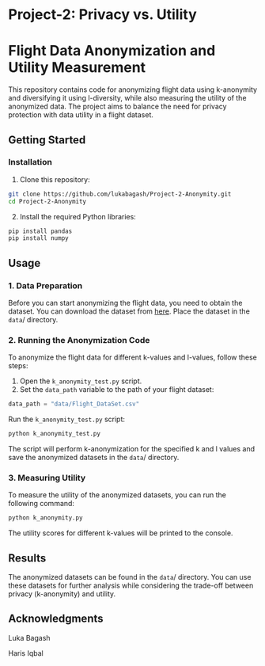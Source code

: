 # Project-2: Privacy vs. Utility

# Flight Data Anonymization and Utility Measurement

This repository contains code for anonymizing flight data using k-anonymity and diversifying it using l-diversity, while also measuring the utility of the anonymized data. The project aims to balance the need for privacy protection with data utility in a flight dataset. 

## Getting Started

### Installation

1. Clone this repository:

```bash
git clone https://github.com/lukabagash/Project-2-Anonymity.git
cd Project-2-Anonymity
```

2. Install the required Python libraries:

```bash 
pip install pandas
pip install numpy
```
## Usage

### 1. Data Preparation

Before you can start anonymizing the flight data, you need to obtain the dataset. You can download the dataset from [here](https://github.com/lukabagash/Project-1-Anonymity/blob/main/data/Flight_DataSet.csv). Place the dataset in the `data`/ directory. 

### 2. Running the Anonymization Code

To anonymize the flight data for different k-values and l-values, follow these steps:

1. Open the `k_anonymity_test.py` script.
2. Set the `data_path` variable to the path of your flight dataset:

```python
data_path = "data/Flight_DataSet.csv"
```

Run the `k_anonymity_test.py` script:
```bash
python k_anonymity_test.py
```

The script will perform k-anonymization for the specified k and l values and save the anonymized datasets in the `data`/ directory.

### 3. Measuring Utility

To measure the utility of the anonymized datasets, you can run the following command:
```bash
python k_anonymity.py
```

The utility scores for different k-values will be printed to the console.

## Results

The anonymized datasets can be found in the `data`/ directory. You can use these datasets for further analysis while considering the trade-off between privacy (k-anonymity) and utility.

## Acknowledgments
Luka Bagash

Haris Iqbal
